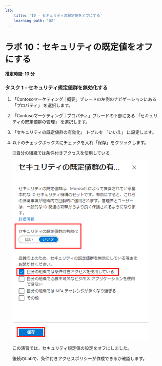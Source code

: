 ```yaml
---
lab:
    title: '10 - セキュリティの既定値をオフにする'
    learning path: '02'
---
```


# ラボ 10：セキュリティの既定値をオフにする

#### 推定時間: 10 分

### タスク 1 - セキュリティ規定値群を無効化する

1. 「Contosoマーケティング | 概要」ブレードの左側のナビゲーションにある「プロパティ」 を選択します。

1. 「Contosoマーケティング | プロパティ」ブレードの下部にある 「セキュリティの既定値群の管理」 を選択します。

1. 「セキュリティの既定値群の有効化」 トグルを 「いいえ」 に設定します。

1. 以下のチェックボックスにチェックを入れ「保存」をクリックします。

    ☑自分の組織では条件付きアクセスを使用している

    ![無効になっているセキュリティの既定値群と、無効にするために必要な理由が選択されている画面イメージ。このケースでは、組織は条件付きアクセスを使用しています。](./media/security-defaults-disable-before-conditional-access.png)

    

    

    この演習では、セキュリティ規定値の設定をオフにしました。
    
    後続のLabで、条件付きアクセスポリシーが作成できるか確認します。
